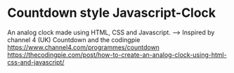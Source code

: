 # Countdown style Javascript-Clock

An analog clock made using HTML, CSS and Javascript. -->
Inspired by channel 4 (UK) Countdown and the codingpie https://www.channel4.com/programmes/countdown
https://thecodingpie.com/post/how-to-create-an-analog-clock-using-html-css-and-javascript/
